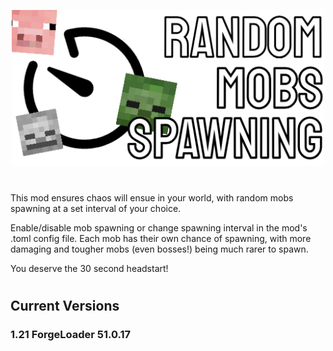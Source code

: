 <p align="center"><img src="src/main/resources/logofile.png" alt="Logo" width="500"></p>
<h1 align="center"></h1>
This mod ensures chaos will ensue in your world, with random mobs spawning at a set interval of your choice.

Enable/disable mob spawning or change spawning interval in the mod's .toml config file.
Each mob has their own chance of spawning, with more damaging and tougher mobs (even bosses!) being much rarer to spawn.

You deserve the 30 second headstart!
<h1 align="center"></h1>

## Current Versions
### 1.21 ForgeLoader 51.0.17
